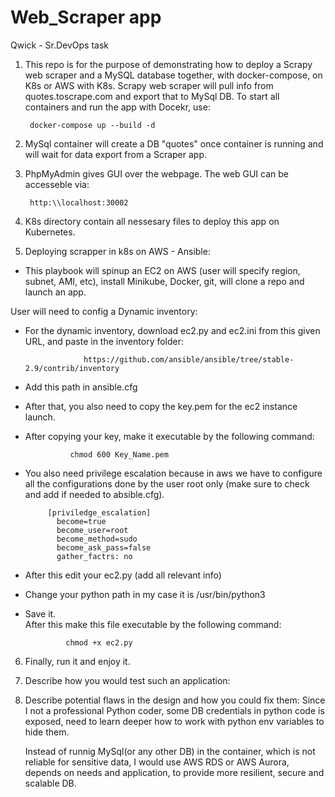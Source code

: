 # Web_Scraper app
Qwick - Sr.DevOps task

1. This repo is for the purpose of demonstrating how to deploy a Scrapy web scraper and a MySQL database together, with docker-compose, on K8s or AWS with K8s.
   Scrapy web scraper will pull info from quotes.toscrape.com and export that to MySql DB. 
   To start all containers and run the app with Docekr, use:

        docker-compose up --build -d

2. MySql container will create a DB "quotes" once container is running and will wait for data export from a Scraper app. 
3. PhpMyAdmin gives GUI over the webpage. The web GUI can be accesseble via: 

        http:\\localhost:30002


4. K8s directory contain all nessesary files to deploy this app on Kubernetes.

5.  Deploying scrapper in k8s on AWS - Ansible: 
  - This playbook will spinup an EC2 on AWS (user will specify region, subnet, AMI, etc), install Minikube, Docker, git, will clone a repo and launch an app.

  User will need to config a Dynamic inventory: 
   - For the dynamic inventory, download ec2.py and ec2.ini from this given URL, and paste in the inventory folder:
                      
                      https://github.com/ansible/ansible/tree/stable-2.9/contrib/inventory

   - Add this path in ansible.cfg    
   - After that, you also need to copy the key.pem for the ec2 instance launch.
   - After copying your key, make it executable by the following command:
                   
                   chmod 600 Key_Name.pem  

   - You also need privilege escalation because in aws we have to configure all the configurations done by the user root only 
       (make sure to check and add if needed to absible.cfg).

              [priviledge_escalation]                             
                become=true
                become_user=root
                become_method=sudo
                become_ask_pass=false
                gather_factrs: no

   -  After this edit your ec2.py (add all relevant info)
   -  Change your python path in my case it is /usr/bin/python3  
   - Save it.     
   After this make this file executable by the following command:
                  
                  chmod +x ec2.py    

6. Finally, run it and enjoy it. 


7. Describe how you would test such an application: 
   
  

8. Describe potential flaws in the design and how you could fix them:
   Since I not a professional Python coder, some DB credentials in python code is exposed, need to learn deeper how to work with python env variables to hide them. 

   Instead of runnig MySql(or any other DB) in the container, which is not reliable for sensitive data, I would use AWS RDS or AWS Aurora, depends on needs and application, to provide more resilient, secure and scalable DB. 



   




